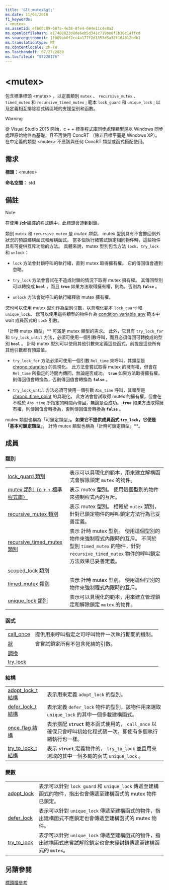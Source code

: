 ```yaml
---
title: '&lt;mutex&gt;'
ms.date: 11/04/2016
f1_keywords:
- <mutex>
ms.assetid: efb60c89-687a-4e38-8fe4-694e11c4e8a3
ms.openlocfilehash: e17488023d8de6eb5d341c719be8f1b36c14ffcd
ms.sourcegitcommit: 1f009ab0f2cc4a177f2d1353d5a38f164612bdb1
ms.translationtype: MT
ms.contentlocale: zh-TW
ms.lasthandoff: 07/27/2020
ms.locfileid: "87228176"
---
```

# <a name="ltmutexgt"></a>&lt;mutex&gt;

包含標準標頭 \<mutex> ，以定義類別 `mutex` 、 `recursive_mutex` 、 `timed_mutex` 和 `recursive_timed_mutex` ; 範本 `lock_guard` 和 `unique_lock` ; 以及定義相互排除程式碼區域的支援型別和函數。

> [!WARNING]
> 從 Visual Studio 2015 開始，c + + 標準程式庫同步處理類型是以 Windows 同步處理原始物件為基礎，且不再使用 ConcRT （除非目標平臺是 Windows XP）。 在中定義的類型 \<mutex> 不應該與任何 ConcRT 類型或函式搭配使用。

## <a name="requirements"></a>需求

**標頭：**\<mutex>

**命名空間：** std

## <a name="remarks"></a>備註

> [!NOTE]
> 在使用 **/clr**編譯的程式碼中，此標頭會遭到封鎖。

類別 `mutex` 和 `recursive_mutex` 是 *mutex 類型*。 mutex 型別具有不會擲回例外狀況的預設建構函式和解構函式。 當多個執行緒嘗試鎖定相同物件時，這些物件具有可提供互斥功能的方法。 具體來說，mutex 型別包含方法 `lock`、`try_lock` 和 `unlock`：

- `lock` 方法會封鎖呼叫的執行緒，直到 mutex 取得擁有權。 它的傳回值會遭到忽略。

- `try_lock` 方法會嘗試在不造成封鎖的情況下取得 mutex 擁有權。 其傳回型別可以轉換成 **`bool`** ，而且 **`true`** 如果方法取得擁有權，則為，否則為 **`false`** 。

- `unlock` 方法會從呼叫的執行緒釋放 mutex 擁有權。

您也可以使用 mutex 型別作為型別引數，以具現化範本 `lock_guard` 和 `unique_lock`。 您可以使用這些類型的物件作為 [condition_variable_any](../standard-library/condition-variable-any-class.md) 範本中 wait 成員函式的 `Lock` 引數。

「計時 mutex 類型」** 可滿足 mutex 類型的需求。 此外，它具有 `try_lock_for` 和 `try_lock_until` 方法，必須可使用一個引數呼叫，而且必須傳回可轉換成的型別 **`bool`** 。 計時 mutex 型別可以使用其他引數來定義這些函式，前提是這些所有其他引數都有預設值。

- `try_lock_for` 方法必須可使用一個引數 `Rel_time` 來呼叫，其類型是 [chrono::duration](../standard-library/duration-class.md) 的具現化。 此方法會嘗試取得 mutex 的擁有權，但會在 `Rel_time` 所指定的時間內傳回，無論是否成功。 **`true`** 如果方法取得擁有權，則傳回值會轉換為，否則傳回值會轉換為 **`false`** 。

- `try_lock_until` 方法必須可使用一個引數 `Abs_time` 呼叫，其類型是 [chrono::time_point](../standard-library/time-point-class.md) 的具現化。 此方法會嘗試取得 mutex 的擁有權，但會在不晚於 `Abs_time` 所指定的時間內傳回，無論是否成功。 **`true`** 如果方法取得擁有權，則傳回值會轉換為，否則傳回值會轉換為 **`false`** 。

mutex 類型也稱為「可鎖定類型」**。 如果它不提供成員函式 `try_lock`，它便是「基本可鎖定類型」**。 計時 mutex 類型也稱為「計時可鎖定類型」**。

## <a name="members"></a>成員

### <a name="classes"></a>類別

|||
|-|-|
|[lock_guard 類別](../standard-library/lock-guard-class.md)|表示可以具現化的範本，用來建立解構函式會解除鎖定 `mutex` 的物件。|
|[mutex 類別（c + + 標準程式庫）](../standard-library/mutex-class-stl.md)|表示 mutex 型別。 使用這個型別的物件來強制程式內的互斥。|
|[recursive_mutex 類別](../standard-library/recursive-mutex-class.md)|表示 mutex 型別。 相較於 `mutex` 類別，針對已鎖定物件的呼叫鎖定方法行為已妥善定義。|
|[recursive_timed_mutex 類別](../standard-library/recursive-timed-mutex-class.md)|表示 計時 mutex 型別。 使用這個型別的物件來強制程式內限時的互斥。 不同於型別 `timed_mutex` 的物件，針對 `recursive_timed_mutex` 物件的呼叫鎖定方法效果已妥善定義。|
|[scoped_lock 類別](../standard-library/scoped-lock-class.md)||
|[timed_mutex 類別](../standard-library/timed-mutex-class.md)|表示 計時 mutex 型別。 使用這個型別的物件來強制程式內限時的互斥。|
|[unique_lock 類別](../standard-library/unique-lock-class.md)|表示可以具現化的範本，用來建立管理鎖定和解除鎖定 `mutex` 的物件。|

### <a name="functions"></a>函式

|||
|-|-|
|[call_once](../standard-library/mutex-functions.md#call_once)|提供用來呼叫指定之可呼叫物件一次執行期間的機制。|
|[狀](../standard-library/mutex-functions.md#lock)|會嘗試鎖定所有不包含死結的引數。|
|[調換](../standard-library/mutex-functions.md#swap)||
|[try_lock](../standard-library/mutex-functions.md#try_lock)||

### <a name="structs"></a>結構

|||
|-|-|
|[adopt_lock_t 結構](../standard-library/adopt-lock-t-structure.md)|表示用來定義 `adopt_lock` 的型別。|
|[defer_lock_t 結構](../standard-library/defer-lock-t-structure.md)|表示定義 `defer_lock` 物件的型別，該物件用來選取 `unique_lock` 的其中一個多載建構函式。|
|[once_flag 結構](../standard-library/once-flag-structure.md)|表示搭配 **`struct`** 範本函式使用的， `call_once` 以確保只會呼叫初始化程式碼一次，即使有多個執行緒執行也一樣。|
|[try_to_lock_t 結構](../standard-library/try-to-lock-t-structure.md)|表示 **`struct`** 定義物件的， `try_to_lock` 並且用來選取的其中一個多載的函式 `unique_lock` 。|

### <a name="variables"></a>變數

|||
|-|-|
|[adopt_lock](../standard-library/mutex-functions.md#adopt_lock)|表示可以針對 `lock_guard` 和 `unique_lock` 傳遞至建構函式的物件，指出也會傳遞至建構函式的 mutex 物件已鎖定。|
|[defer_lock](../standard-library/mutex-functions.md#defer_lock)|表示可以針對 `unique_lock` 傳遞至建構函式的物件，指出建構函式不應鎖定也會傳遞至建構函式的 mutex 物件。|
|[try_to_lock](../standard-library/mutex-functions.md#try_to_lock)|表示可以針對 `unique_lock` 傳遞至建構函式的物件，指出建構函式應嘗試解除鎖定也會未經封鎖傳遞至建構函式的 `mutex`。|

## <a name="see-also"></a>另請參閱

[標頭檔參考](../standard-library/cpp-standard-library-header-files.md)
